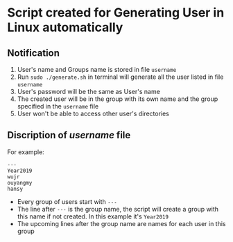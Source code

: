 # Script created for Generating User in Linux automatically
## Notification
1. User's name and Groups name is stored in file `username`
2. Run `sudo ./generate.sh` in terminal will generate all the user listed in file `username`
3. User's password will be the same as User's name
4. The created user will be in the group with its own name and the group specified in the `username` file
5. User won't be able to access other user's directories

## Discription of _username_ file
For example:
```
---
Year2019
wujr
ouyangmy
hansy
```
* Every group of users start with `---`
* The line after `---` is the group name, the script will create a group with this name if not created. In this example it's `Year2019`
* The upcoming lines after the group name are names for each user in this group
